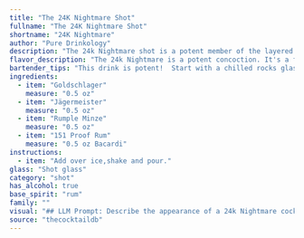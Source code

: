 ```yaml
---
title: "The 24K Nightmare Shot"
fullname: "The 24K Nightmare Shot"
shortname: "24K Nightmare"
author: "Pure Drinkology"
description: "The 24k Nightmare shot is a potent member of the layered shooter family, known for its strong, bold flavors. This intense drink combines Goldschläger's cinnamon heat, Jägermeister's herbal complexity, Rumple Minze's peppermint chill, and Bacardi 151's high-proof kick. It likely emerged in the modern bar scene, catering to thrill-seekers looking for a powerful, memorable shot."
flavor_description: "The 24k Nightmare is a potent concoction. It's a fiery explosion of cinnamon and spice from the Goldschlager and Jägermeister, with a minty kick from the Rumple Minze. The 151 Proof Rum adds a potent, boozy heat that lingers on the palate. Overall, it's a bold, aggressive cocktail not for the faint of heart. "
bartender_tips: "This drink is potent!  Start with a chilled rocks glass.  Pour Goldschlager first, then Jägermeister, followed by Rumple Minze.  Top with the 151 Rum, but go slow!  A little goes a long way.  Garnish with a lime wedge for a touch of brightness, and be sure to have a straw for a smoother sip.  Enjoy responsibly! "
ingredients:
  - item: "Goldschlager"
    measure: "0.5 oz"
  - item: "Jägermeister"
    measure: "0.5 oz"
  - item: "Rumple Minze"
    measure: "0.5 oz"
  - item: "151 Proof Rum"
    measure: "0.5 oz Bacardi"
instructions:
  - item: "Add over ice,shake and pour."
glass: "Shot glass"
category: "shot"
has_alcohol: true
base_spirit: "rum"
family: ""
visual: "## LLM Prompt: Describe the appearance of a 24k Nightmare cocktail.**Imagine a cocktail named 24k Nightmare that is a potent mix of:*** **Goldschlager:** A golden liqueur with visible flakes of edible gold.* **Jägermeister:** A dark herbal liqueur with a distinctive earthy aroma.* **Rumple Minze:** A green peppermint schnapps with a vibrant green hue.* **151 Proof Rum:** A high-proof white rum with a clear, almost translucent appearance.**Describe the cocktail's appearance in detail, considering:*** **Color:** What is the overall color of the cocktail? Does it have a layered effect or is it blended?* **Texture:** Are there visible flakes or particles in the cocktail? Is it smooth or does it have an oily sheen?* **Glassware:** What type of glass would best showcase this cocktail? Would it be a rocks glass, a martini glass, or something else?* **Garnish:** Would any garnish enhance the visual appeal?  **Remember, the 24k Nightmare is a strong and potentially dangerous cocktail. Your description should convey both the beauty and the potential danger.** "
source: "thecocktaildb"
---
```


